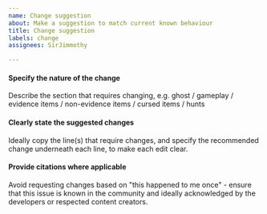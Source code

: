 ```yaml
---
name: Change suggestion
about: Make a suggestion to match current known behaviour
title: Change suggestion
labels: change
assignees: SirJimmothy

---
```


#### Specify the nature of the change
Describe the section that requires changing, e.g. ghost / gameplay / evidence items / non-evidence items / cursed items / hunts

#### Clearly state the suggested changes
Ideally copy the line(s) that require changes, and specify the recommended change underneath each line, to make each edit clear.

#### Provide citations where applicable
Avoid requesting changes based on "this happened to me once" - ensure that this issue is known in the community and ideally acknowledged by the developers or respected content creators.
